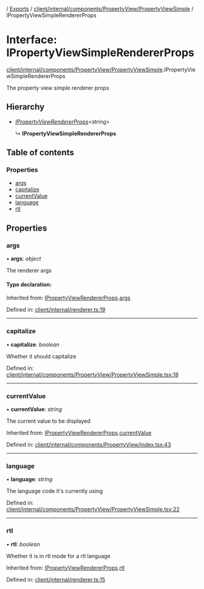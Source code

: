 [](../README.md) / [Exports](../modules.md) / [client/internal/components/PropertyView/PropertyViewSimple](../modules/client_internal_components_propertyview_propertyviewsimple.md) / IPropertyViewSimpleRendererProps

# Interface: IPropertyViewSimpleRendererProps

[client/internal/components/PropertyView/PropertyViewSimple](../modules/client_internal_components_propertyview_propertyviewsimple.md).IPropertyViewSimpleRendererProps

The property view simple renderer props

## Hierarchy

* [*IPropertyViewRendererProps*](client_internal_components_propertyview.ipropertyviewrendererprops.md)<string\>

  ↳ **IPropertyViewSimpleRendererProps**

## Table of contents

### Properties

- [args](client_internal_components_propertyview_propertyviewsimple.ipropertyviewsimplerendererprops.md#args)
- [capitalize](client_internal_components_propertyview_propertyviewsimple.ipropertyviewsimplerendererprops.md#capitalize)
- [currentValue](client_internal_components_propertyview_propertyviewsimple.ipropertyviewsimplerendererprops.md#currentvalue)
- [language](client_internal_components_propertyview_propertyviewsimple.ipropertyviewsimplerendererprops.md#language)
- [rtl](client_internal_components_propertyview_propertyviewsimple.ipropertyviewsimplerendererprops.md#rtl)

## Properties

### args

• **args**: *object*

The renderer args

#### Type declaration:

Inherited from: [IPropertyViewRendererProps](client_internal_components_propertyview.ipropertyviewrendererprops.md).[args](client_internal_components_propertyview.ipropertyviewrendererprops.md#args)

Defined in: [client/internal/renderer.ts:19](https://github.com/onzag/itemize/blob/11a98dec/client/internal/renderer.ts#L19)

___

### capitalize

• **capitalize**: *boolean*

Whether it should capitalize

Defined in: [client/internal/components/PropertyView/PropertyViewSimple.tsx:18](https://github.com/onzag/itemize/blob/11a98dec/client/internal/components/PropertyView/PropertyViewSimple.tsx#L18)

___

### currentValue

• **currentValue**: *string*

The current value to be displayed

Inherited from: [IPropertyViewRendererProps](client_internal_components_propertyview.ipropertyviewrendererprops.md).[currentValue](client_internal_components_propertyview.ipropertyviewrendererprops.md#currentvalue)

Defined in: [client/internal/components/PropertyView/index.tsx:43](https://github.com/onzag/itemize/blob/11a98dec/client/internal/components/PropertyView/index.tsx#L43)

___

### language

• **language**: *string*

The language code it's currently using

Defined in: [client/internal/components/PropertyView/PropertyViewSimple.tsx:22](https://github.com/onzag/itemize/blob/11a98dec/client/internal/components/PropertyView/PropertyViewSimple.tsx#L22)

___

### rtl

• **rtl**: *boolean*

Whether it is in rtl mode for a rtl language

Inherited from: [IPropertyViewRendererProps](client_internal_components_propertyview.ipropertyviewrendererprops.md).[rtl](client_internal_components_propertyview.ipropertyviewrendererprops.md#rtl)

Defined in: [client/internal/renderer.ts:15](https://github.com/onzag/itemize/blob/11a98dec/client/internal/renderer.ts#L15)
